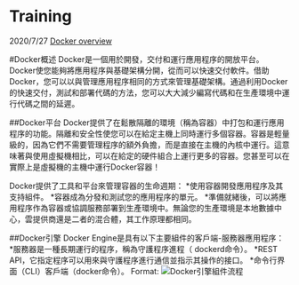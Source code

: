 # Training
2020/7/27
[Docker overview](https://docs.docker.com/get-started/overview/)

#Docker概述
Docker是一個用於開發，交付和運行應用程序的開放平台。Docker使您能夠將應用程序與基礎架構分開，從而可以快速交付軟件。借助Docker，您可以以與管理應用程序相同的方式來管理基礎架構。通過利用Docker的快速交付，測試和部署代碼的方法，您可以大大減少編寫代碼和在生產環境中運行代碼之間的延遲。

##Docker平台
Docker提供了在鬆散隔離的環境（稱為容器）中打包和運行應用程序的功能。隔離和安全性使您可以在給定主機上同時運行多個容器。容器是輕量級的，因為它們不需要管理程序的額外負擔，而是直接在主機的內核中運行。這意味著與使用虛擬機相比，可以在給定的硬件組合上運行更多的容器。您甚至可以在實際上是虛擬機的主機中運行Docker容器！

Docker提供了工具和平台來管理容器的生命週期：
  *使用容器開發應用程序及其支持組件。
  *容器成為分發和測試您的應用程序的單元。
  *準備就緒後，可以將應用程序作為容器或協調服務部署到生產環境中。無論您的生產環境是本地數據中心，雲提供商還是二者的混合體，其工作原理都相同。

##Docker引擎
Docker Engine是具有以下主要組件的客戶端-服務器應用程序：
*服務器是一種長期運行的程序，稱為守護程序進程（ dockerd命令）。
*REST API，它指定程序可以用來與守護程序進行通信並指示其操作的接口。
*命令行界面（CLI）客戶端（docker命令）。
Format: ![Docker引擎組件流程](https://docs.docker.com/engine/images/engine-components-flow.png)
